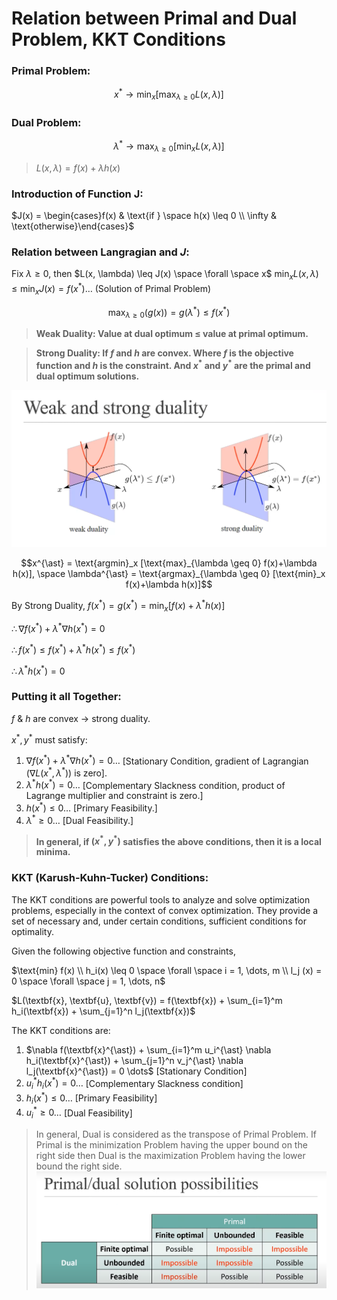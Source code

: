 # Relation between Primal and Dual Problem, KKT Conditions

### **Primal Problem:**
$$x^{\ast} \rightarrow \text{min}_x [\text{max}_{\lambda \geq 0}  L(x, \lambda)]$$

### **Dual Problem:**
$$\lambda^{\ast} \rightarrow \text{max}_{\lambda \geq 0} [\text{min}_x  L(x, \lambda)]$$

> $L(x, \lambda) = f(x) + \lambda h(x)$

### **Introduction of Function J:**

$J(x) = \begin{cases}f(x) & \text{if } \space h(x) \leq 0 \\ \infty & \text{otherwise}\end{cases}$

### **Relation between Langragian and $J$:**
Fix $\lambda \geq 0$, then $L(x, \lambda) \leq J(x) \space \forall \space x$
$\text{min}_x L(x, \lambda) \leq \text{min}_x J(x) = f(x^{\ast}) \dots$ (Solution of Primal Problem)

$$\text{max}_{\lambda \geq 0}(g(x)) = g(\lambda^{\ast}) \leq f(x^{\ast})$$

> **Weak Duality: Value at dual optimum $\leq$ value at primal optimum.**

> **Strong Duality: If $f$ and $h$ are convex. Where $f$ is the objective function and $h$ is the constraint. And $x^*$ and $y^*$ are the primal and dual optimum solutions.**  

![/images/weak_strong_duality.png](./images/weak_strong_duality.png)

$$x^{\ast} = \text{argmin}_x [\text{max}_{\lambda \geq 0} f(x)+\lambda h(x)], \space \lambda^{\ast} = \text{argmax}_{\lambda \geq 0} [\text{min}_x f(x)+\lambda h(x)]$$

By Strong Duality, $f(x^{\ast}) = g(x^{\ast}) = \text{min}_x [f(x) + \lambda^{\ast}h(x)]$

$\therefore \nabla f(x^{\ast}) + \lambda^{\ast} \nabla h(x^{\ast}) = 0$

$\therefore f(x^{\ast}) \leq f(x^{\ast})+\lambda^{\ast} h(x^{\ast}) \leq f(x^{\ast})$

$\therefore \lambda^{\ast} h(x^{\ast}) = 0$

### **Putting it all Together:**
$f$ & $h$ are convex $\rightarrow$ strong duality.

$x^{\ast}, y^{\ast}$ must satisfy:
1. $\nabla f(x^{\ast}) + \lambda^{\ast} \nabla h(x^{\ast}) = 0 \dots$ [Stationary Condition, gradient of Lagrangian $(\nabla L(x^{\ast}, \lambda^{\ast}))$ is zero].
2. $\lambda^{\ast} h(x^{\ast}) = 0 \dots$ [Complementary Slackness condition, product of Lagrange multiplier and constraint is zero.]
3. $h(x^{\ast}) \leq 0 \dots$ [Primary Feasibility.]
4. $\lambda^{\ast} \geq 0 \dots$ [Dual Feasibility.]

> **In general, if $(x^{\ast}, y^{\ast})$ satisfies the above conditions, then it is a local minima.**

### **KKT (Karush-Kuhn-Tucker) Conditions:**
The KKT conditions are powerful tools to analyze and solve optimization problems, especially in the context of convex optimization. They provide a set of necessary and, under certain conditions, sufficient conditions for optimality.

Given the following objective function and constraints,

$\text{min} f(x) \\ h_i(x) \leq 0 \space \forall \space i = 1, \dots, m \\ l_j (x) = 0 \space \forall \space j = 1, \dots, n$

$L(\textbf{x}, \textbf{u}, \textbf{v}) = f(\textbf{x}) + \sum_{i=1}^m h_i(\textbf{x}) + \sum_{j=1}^n l_j(\textbf{x})$

The KKT conditions are: 
1. $\nabla f(\textbf{x}^{\ast}) + \sum_{i=1}^m u_i^{\ast} \nabla h_i(\textbf{x}^{\ast}) + \sum_{j=1}^n v_j^{\ast} \nabla l_j(\textbf{x}^{\ast}) = 0 \dots$ [Stationary Condition]  
2. $u_i^{\ast}h_i(x^{\ast}) = 0 \dots$ [Complementary Slackness condition]
3. $h_i(x^{\ast}) \leq 0 \dots$ [Primary Feasibility]
4. $u_i^{\ast} \geq 0 \dots$ [Dual Feasibility]

> In general, Dual is considered as the transpose of Primal Problem. If Primal is the minimization Problem having the upper bound on the right side then Dual is the maximization Problem having the lower bound the right side.  
![/images/primal_dual_solution.png](./images/primal_dual_solution.png)